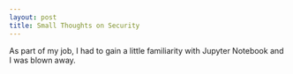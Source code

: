 ```yaml
---
layout: post
title: Small Thoughts on Security
---
```


As part of my job, I had to gain a little familiarity with Jupyter Notebook and I was blown away.
